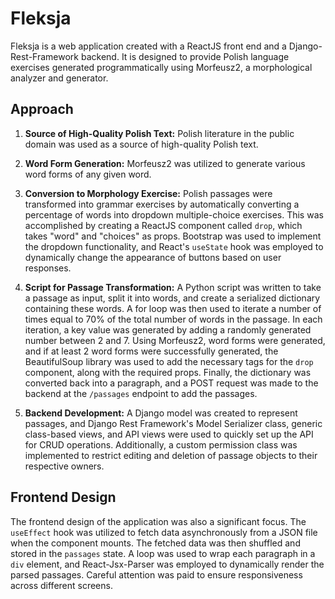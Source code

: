 # Fleksja

Fleksja is a web application created with a ReactJS front end and a Django-Rest-Framework backend. It is designed to provide Polish language exercises generated programmatically using Morfeusz2, a morphological analyzer and generator.



## Approach

1. **Source of High-Quality Polish Text:** Polish literature in the public domain was used as a source of high-quality Polish text.

2. **Word Form Generation:** Morfeusz2 was utilized to generate various word forms of any given word.

3. **Conversion to Morphology Exercise:** Polish passages were transformed into grammar exercises by automatically converting a percentage of words into dropdown multiple-choice exercises. This was accomplished by creating a ReactJS component called `drop`, which takes "word" and "choices" as props. Bootstrap was used to implement the dropdown functionality, and React's `useState` hook was employed to dynamically change the appearance of buttons based on user responses.

4. **Script for Passage Transformation:** A Python script was written to take a passage as input, split it into words, and create a serialized dictionary containing these words. A for loop was then used to iterate a number of times equal to 70% of the total number of words in the passage. In each iteration, a key value was generated by adding a randomly generated number between 2 and 7. Using Morfeusz2, word forms were generated, and if at least 2 word forms were successfully generated, the BeautifulSoup library was used to add the necessary tags for the `drop` component, along with the required props. Finally, the dictionary was converted back into a paragraph, and a POST request was made to the backend at the `/passages` endpoint to add the passages.

5. **Backend Development:** A Django model was created to represent passages, and Django Rest Framework's Model Serializer class, generic class-based views, and API views were used to quickly set up the API for CRUD operations. Additionally, a custom permission class was implemented to restrict editing and deletion of passage objects to their respective owners.

## Frontend Design

The frontend design of the application was also a significant focus. The `useEffect` hook was utilized to fetch data asynchronously from a JSON file when the component mounts. The fetched data was then shuffled and stored in the `passages` state. A loop was used to wrap each paragraph in a `div` element, and React-Jsx-Parser was employed to dynamically render the parsed passages. Careful attention was paid to ensure responsiveness across different screens.

